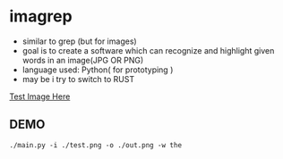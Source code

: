 # imagrep
- similar to grep (but for images) 
- goal is to create a software which can recognize and highlight given words in an image(JPG OR PNG)
- language used: Python( for prototyping )
- may be i try to switch to RUST

[Test Image Here](https://i2.wp.com/syncedreview.com/wp-content/uploads/2020/04/image-82.png)

## DEMO

```console
./main.py -i ./test.png -o ./out.png -w the
```
